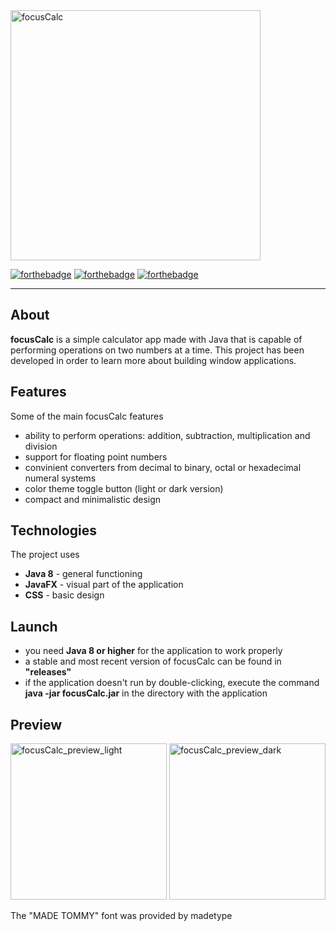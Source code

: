 <img src="https://i.imgur.com/B74Oe2M.png" alt="focusCalc" width="400"/>

[![forthebadge](https://forthebadge.com/images/badges/made-with-java.svg)](https://forthebadge.com) [![forthebadge](https://forthebadge.com/images/badges/uses-css.svg)](https://forthebadge.com) [![forthebadge](https://forthebadge.com/images/badges/built-with-love.svg)](https://forthebadge.com)

---

## About

**focusCalc** is a simple calculator app made with Java that is capable of performing operations on two numbers at a time. This project has been developed in order to learn more about building window applications.

## Features

Some of the main focusCalc features
* ability to perform operations: addition, subtraction, multiplication and division
* support for floating point numbers
* convinient converters from decimal to binary, octal or hexadecimal numeral systems
* color theme toggle button (light or dark version)
* compact and minimalistic design

## Technologies

The project uses
* **Java 8** - general functioning
* **JavaFX** - visual part of the application
* **CSS** - basic design

## Launch

* you need **Java 8 or higher** for the application to work properly
* a stable and most recent version of focusCalc can be found in **"releases"**
* if the application doesn't run by double-clicking, execute the command **java -jar focusCalc.jar** in the directory with the application

## Preview

<img src="https://i.imgur.com/bltymo9.png" alt="focusCalc_preview_light" width="250"/>   <img src="https://i.imgur.com/C2VUXbl.png" alt="focusCalc_preview_dark" width="250"/> 

The "MADE TOMMY" font was provided by madetype